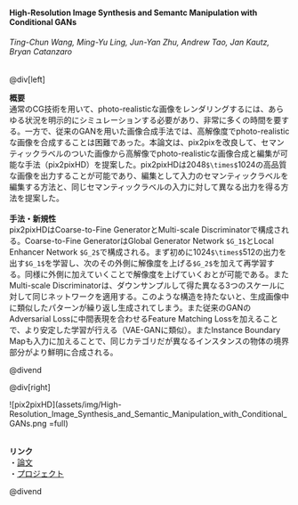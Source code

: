 #### High-Resolution Image Synthesis and Semantc Manipulation with Conditional GANs
###### Ting-Chun Wang, Ming-Yu Ling, Jun-Yan Zhu, Andrew Tao, Jan Kautz, Bryan Catanzaro

@div[left]

__概要__<br>
通常のCG技術を用いて、photo-realisticな画像をレンダリングするには、あらゆる状況を明示的にシミュレーションする必要があり、非常に多くの時間を要する。一方で、従来のGANを用いた画像合成手法では、高解像度でphoto-realisticな画像を合成することは困難であった。本論文は、pix2pixを改良して、セマンティックラベルのついた画像から高解像でphoto-realisticな画像合成と編集が可能な手法（pix2pixHD）を提案した。pix2pixHDは2048`$\times$`1024の高品質な画像を出力することが可能であり、編集として入力のセマンティックラベルを編集する方法と、同じセマンティックラベルの入力に対して異なる出力を得る方法を提案した。<br>
<br>
__手法・新規性__<br>
pix2pixHDはCoarse-to-Fine GeneratorとMulti-scale Discriminatorで構成される。Coarse-to-Fine GeneratorはGlobal Generator Network `$G_1$`とLocal Enhancer Network `$G_2$`で構成される。まず初めに1024`$\times$`512の出力を出す`$G_1$`を学習し、次のその外側に解像度を上げる`$G_2$`を加えて再学習する。同様に外側に加えていくことで解像度を上げていくおとが可能である。またMulti-scale Discriminatorは、ダウンサンプルして得た異なる3つのスケールに対して同じネットワークを適用する。このような構造を持たないと、生成画像中に類似したパターンが繰り返し生成されてしまう。また従来のGANのAdversarial Lossに中間表現を合わせるFeature Matching Lossを加えることで、より安定した学習が行える（VAE-GANに類似）。またInstance Boundary Mapも入力に加えることで、同じカテゴリだが異なるインスタンスの物体の境界部分がより鮮明に合成される。<br>


@divend

@div[right]

![pix2pixHD](assets/img/High-Resolution_Image_Synthesis_and_Semantic_Manipulation_with_Conditional_GANs.png =full)<br>
<br>

__リンク__<br>
・[論文](http://openaccess.thecvf.com/content_cvpr_2018/papers/Wang_High-Resolution_Image_Synthesis_CVPR_2018_paper.pdf)<br>
・[プロジェクト](https://tcwang0509.github.io/pix2pixHD/)<br>

@divend